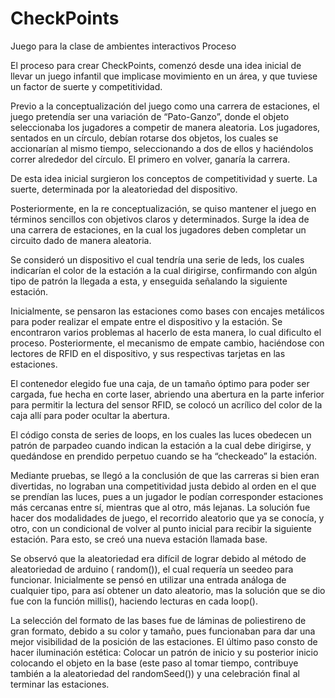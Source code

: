 # CheckPoints
Juego para la clase  de ambientes interactivos
Proceso

El proceso para crear CheckPoints, comenzó desde una idea inicial de llevar un juego infantil 
que implicase movimiento en un área, y que tuviese un factor de suerte y competitividad.

Previo a la conceptualización del juego como una carrera de estaciones, el juego pretendía ser 
una variación de “Pato-Ganzo”, donde el objeto seleccionaba los jugadores a competir de manera aleatoria. 
Los jugadores, sentados en un círculo,  debían rotarse dos objetos, los cuales se accionarían al mismo tiempo, 
seleccionando a dos de ellos y haciéndolos correr alrededor del círculo. El primero en volver, ganaría la carrera.

De esta idea inicial surgieron los conceptos de competitividad y suerte. 
La suerte, determinada por la aleatoriedad del dispositivo.

Posteriormente, en la re conceptualización, se quiso mantener el juego en términos sencillos 
con objetivos claros y determinados. Surge la idea de una carrera de estaciones, en la cual 
los jugadores deben completar un circuito dado de manera aleatoria. 

Se consideró un dispositivo el cual tendría una serie de leds, los cuales indicarían el color 
de la estación a la cual dirigirse, confirmando con algún tipo de patrón la llegada a esta, 
y enseguida señalando la siguiente estación.

Inicialmente, se pensaron las estaciones como bases con encajes metálicos para poder realizar el 
empate entre el dispositivo y la estación. Se encontraron varios problemas al hacerlo de esta manera, 
lo cual dificulto el proceso. Posteriormente, el mecanismo de empate cambio, haciéndose con lectores de 
RFID en el dispositivo, y sus respectivas tarjetas en las estaciones.

El contenedor elegido fue una caja, de un tamaño óptimo para poder ser cargada, fue hecha en corte laser, 
abriendo una abertura en la parte inferior para permitir la lectura del sensor RFID, 
se colocó un acrílico del color de la caja allí para poder ocultar la abertura. 

El código consta de series de loops, en los cuales las luces obedecen un patrón de parpadeo cuando indican 
la estación a la cual debe dirigirse, y quedándose en prendido perpetuo cuando se ha “checkeado” la estación.

Mediante pruebas, se llegó a la conclusión de que las carreras si bien eran divertidas, 
no lograban una competitividad justa debido al orden en el que se prendían las luces, 
pues a un jugador le podían corresponder estaciones más cercanas entre sí, mientras que al otro, 
más lejanas. La solución  fue hacer dos modalidades de juego, el recorrido aleatorio que ya se conocía,
y otro, con un condicional de volver al punto inicial para recibir la siguiente estación. Para esto,
se creó una nueva estación llamada base.

Se observó que la aleatoriedad era difícil de lograr debido al método de aleatoriedad de arduino 
( random()), el cual requería un seedeo para funcionar. Inicialmente se pensó en utilizar una entrada 
análoga de cualquier tipo, para así obtener un dato aleatorio, mas la solución que se dio fue con la función millis(), 
haciendo lecturas en cada loop().

La selección del formato de las bases fue de láminas de poliestireno de gran formato,
debido a su color y tamaño, pues funcionaban para dar una mejor visibilidad de la posición de las estaciones.
El último paso consto de hacer iluminación estética: Colocar un patrón de inicio y su posterior inicio colocando 
el objeto en la base (este paso al tomar tiempo, contribuye también a la aleatoriedad del randomSeed()) 
y una celebración final al terminar las estaciones. 


